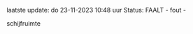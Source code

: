 laatste update: 
do 23-11-2023 10:48   uur 
Status: FAALT - fout - 
<div class="service R">schijfruimte</div>